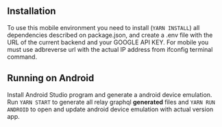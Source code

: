 ## Installation

To use this mobile environment you need to install (`YARN INSTALL`) all dependencies described on package.json, and create a .env file with the URL of the current backend and your GOOGLE API KEY. For mobile you must use adbreverse url with the actual IP address from ifconfig terminal command.

## Running on Android

Install Android Studio program and generate a android device emulation. Run `YARN START` to generate all relay graphql __generated__ files and `YARN RUN ANDROID` to open and update android device emulation with actual version app.
